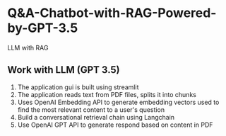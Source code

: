 # Q&A-Chatbot-with-RAG-Powered-by-GPT-3.5
LLM with RAG

## Work with LLM (GPT 3.5)
1. The application gui is built using streamlit
2. The application reads text from PDF files, splits it into chunks
3. Uses OpenAI Embedding API to generate embedding vectors used to find the most relevant content to a user's question 
4. Build a conversational retrieval chain using Langchain
5. Use OpenAI GPT API to generate respond based on content in PDF

